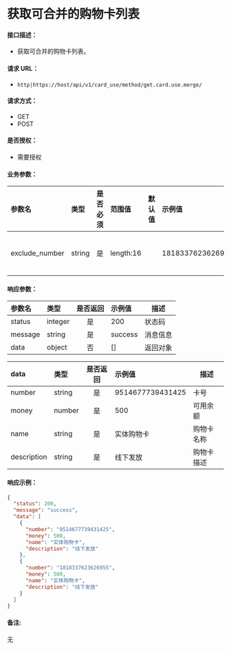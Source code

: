 # 获取可合并的购物卡列表

#### 接口描述：
- 获取可合并的购物卡列表。

#### 请求 URL：
- `http|https://host/api/v1/card_use/method/get.card.use.merge/`

#### 请求方式：
- GET
- POST

#### 是否授权：
- 需要授权

#### 业务参数：
|参数名|类型|是否必须|范围值|默认值|示例值|描述|
|:----|:---|:---:|:-----|:-----|:-----|-----|
|exclude_number |string |是 |length:16 | |1818337623626955 |排除卡号 |

#### 响应参数：
|参数名|类型|是否返回|示例值|描述|
|:-----|:-----|:---:|:-----|-----|
|status |integer |是 |200 |状态码 |
|message |string |是 |success |消息信息 |
|data |object |否 |[] |返回对象 |

|data|类型|是否返回|示例值|描述|
|:-----|:-----|:---:|:-----|-----|
|number |string |是 |9514677739431425 |卡号 |
|money |number |是 |500 |可用余额 |
|name |string |是 |实体购物卡 |购物卡名称 |
|description |string |是 |线下发放 |购物卡描述 |

#### 响应示例：
```json
{
  "status": 200,
  "message": "success",
  "data": [
    {
      "number": "9514677739431425",
      "money": 500,
      "name": "实体购物卡",
      "description": "线下发放"
    },
    {
      "number": "1818337623626955",
      "money": 500,
      "name": "实体购物卡",
      "description": "线下发放"
    }
  ]
}
```

#### 备注:
无